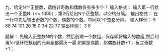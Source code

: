 九．给定N个正整数，请统计奇数和偶数各有多少个？
输入格式：
输入第一行给出一个正整N（<= 1000）；第2行给出N个正整数，以空格分隔。
输出格式：
在一行中先后输出奇数的个数、偶数的个数。中间以1个空格分隔。
输入样例：
9
88 74 101 26 15 0 34 22 77
输出样例：
3 6

题解：
先输入正整数N的个数，然后创建一个数组，保存即将输入的数组
然后利用for循环把数组的元素全都遍历一遍
如果是偶数，则偶数计数+1；
反之奇数+1；
